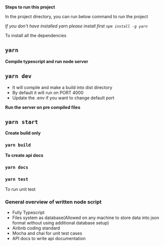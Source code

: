 **Steps to run this project**

In the project directory, you can run below command to run the project

_If you don't have installed yarn please install first_
_`npm install -g yarn`_



To install all the dependencies
## `yarn`


**Compile typescript and run node server**

## `yarn dev`

- It will compile and make a build into dist directory
- By default it will run on PORT 4000
- Update the .env if you want to change default port

**Run the server on pre compiled files**

## `yarn start`


**Create build only**

### `yarn build`


**To create api docs**
### `yarn docs`



### `yarn test`
To run unit test


### General overview of written node script
 - Fully Typescript 
 - Files system as database(Allowed on any machine to store data into json format without using additional database setup)
 - Airbnb coding standard
 - Mocha and chai for unit test cases
 - API docs to write api documentation

